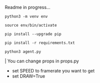 Readme in progress...

`python3 -m venv env`

`source env/bin/activate`

`pip install --upgrade pip`

`pip install -r requirements.txt`

`python3 agent.py`


| You can change props in props.py
 - set SPEED to framerate you want to get
 - set DRAW=True